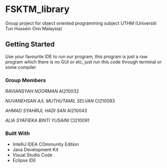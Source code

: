 # FSKTM_library
Group project for object oriented programming subject
UTHM (Universiti Tun Hussein Onn Malaysia)

## Getting Started
Use your favourite IDE to run our program, this program is just a raw program
which there is no GUI or etc, just run this code through terminal or some compiler

### Group Members

*RAVIANSYAH NOORMAN*
AI210032

*NUVANEHSAN A/L MUTHUTAMIL SELVAN*
CI210083

*AHMAD SYAHRUL HADI SAN*
AI210043

*ALIA SYAFIEKA BINTI YUSAINI*
CI210091

### Built With
- IntelliJ IDEA COmmunity Edition
- Java Development Kit
- Visual Studio Code
- Eclipse IDE
